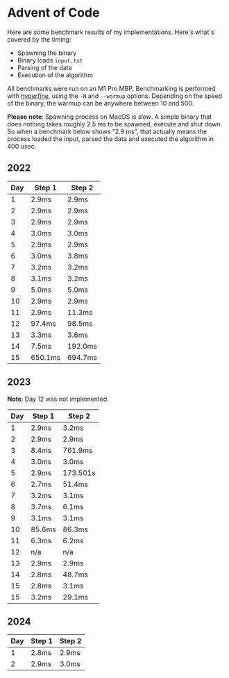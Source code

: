 # Advent of Code

Here are some benchmark results of my implementations. Here's what's covered by the timing:

- Spawning the binary
- Binary loads `input.txt`
- Parsing of the data
- Execution of the algorithm

All benchmarks were run on an M1 Pro MBP. Benchmarking is performed with [hyperfine][hyperfine-gh],
using the `-N` and `--warmup` options. Depending on the speed of the binary, the warmup can be
anywhere between 10 and 500.

[hyperfine-gh]: https://github.com/sharkdp/hyperfine

**Please note**: Spawning process on MacOS is *slow*. A simple binary that does nothing takes
roughly 2.5 ms to be spawned, execute and shut down. So when a benchmark below shows "2.9 ms", that
actually means the process loaded the input, parsed the data and executed the algorithm in 400
usec.

## 2022

| Day | Step 1  | Step 2   |
|-----|---------|----------|
| 1   | 2.9ms   | 2.9ms    |
| 2   | 2.9ms   | 2.9ms    |
| 3   | 2.9ms   | 2.9ms    |
| 4   | 3.0ms   | 3.0ms    |
| 5   | 2.9ms   | 2.9ms    |
| 6   | 3.0ms   | 3.8ms    |
| 7   | 3.2ms   | 3.2ms    |
| 8   | 3.1ms   | 3.2ms    |
| 9   | 5.0ms   | 5.0ms    |
| 10  | 2.9ms   | 2.9ms    |
| 11  | 2.9ms   | 11.3ms   |
| 12  | 97.4ms  | 98.5ms   |
| 13  | 3.3ms   | 3.6ms    |
| 14  | 7.5ms   | 192.0ms  |
| 15  | 650.1ms | 694.7ms  |

## 2023

**Note**: Day 12 was not implemented.

| Day | Step 1 | Step 2   |
|-----|--------|----------|
| 1   | 2.9ms  | 3.2ms    |
| 2   | 2.9ms  | 2.9ms    |
| 3   | 8.4ms  | 761.9ms  |
| 4   | 3.0ms  | 3.0ms    |
| 5   | 2.9ms  | 173.501s |
| 6   | 2.7ms  | 51.4ms   |
| 7   | 3.2ms  | 3.1ms    |
| 8   | 3.7ms  | 6.1ms    |
| 9   | 3.1ms  | 3.1ms    |
| 10  | 85.6ms | 86.3ms   |
| 11  | 6.3ms  | 6.2ms    |
| 12  | n/a    | n/a      |
| 13  | 2.9ms  | 2.9ms    |
| 14  | 2.8ms  | 48.7ms   |
| 15  | 2.8ms  | 3.1ms    |
| 15  | 3.2ms  | 29.1ms   |

## 2024

| Day | Step 1 | Step 2 |
|-----|--------|--------|
| 1   | 2.8ms  | 2.9ms  |
| 2   | 2.9ms  | 3.0ms  |
